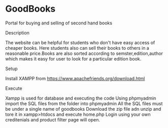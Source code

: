 # GoodBooks
Portal for buying and selling of second hand books

Description

The website can be helpful for students who don't have easy access of cheaper books.
Here students also can sell their books to others in a reasonable price.Books are also sorted according to semster,edition,author which makes it easy for user to look for a particular edition book.

Setup

Install XAMPP from https://www.apachefriends.org/download.html 


Execute

Xampp is used for database and executing the code
Using phpmyadmin import the SQL files from the folder into phpmyadmin
All the SQL files must be under a single name of goodbooks
Download the zip file adn unzip and tore it in xampp>htdocs and execute home.php
Login using your own creditenials and product filter page will open.

